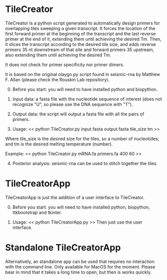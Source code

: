 # TileCreator

TileCreator is a python script generated to automatically design primers for overlapping tiles sweeping a given transcript. It forces the location of the first forward primer at the beginning of the transcript and the last reverse primer at the end of it, extending them until achieving the desired Tm. Then, it slices the transcript according to the desired tile size, and adds reverse primers 35 nt downstream of that site and forward primers 35 upstream, also extending them until achieving the desired Tm. 

It does not check for primer specificity nor primer dimers. 

It is based on the original olaygo.py script found in seismic-rna by Matthew F. Allan (please check the Rouskin Lab repository). 

0) Before you start: you will need to have installed python and biopython. 

1) Input data: a fasta file with the nucleotide sequence of interest (does not recognize "U", so please use the DNA sequence with "T").

2) Output data: the script will output a fasta file with all the pairs of primers. 

3) Usage: << python TileCreator.py input.fasta output.fasta tile_size tm >> 

Where tile_size is the desired size for the tiles, so a number of nucleotides; and tm is the desired melting temperature (number). 

Example: << python TileCreator.py mRNA.fa primers.fa 400 60 >>

4) Posterior analysis: seismic-rna can be used to stitch together the tiles. 

# TileCreatorApp

TileCreatorApp is just the addition of a user interface to TileCreator. 

0) Before you start: you will need to have installed python, biopython, ttkbootstrap and tkinter. 

1) Usage: << python TileCreatorApp.py >> Then just use the user interface. 

# Standalone TileCreatorApp

Alternatively, an standalone app can be used that requires no interaction with the command line. Only available for MacOS for the moment. Please bear in mind that it takes a long time to open, but then is works quickly. 

